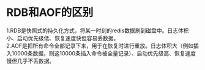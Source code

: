 # RDB和AOF的区别
1.RDB是快照式的持久化方式，将某一时刻的redis数据刷到磁盘中。日志体积小、启动优先级低、恢复速度快但容易丢数据。  
2.AOF是把所有命令全部记录下来，用于在恢复时进行重放。日志体积大（例如插入10000条数据，则这10000条插入命令被全量记录）、启动优先级高、恢复速度慢但几乎不丢数据。

